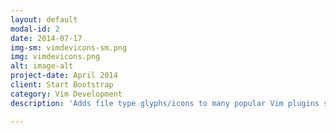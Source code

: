 ```yaml
---
layout: default
modal-id: 2
date: 2014-07-17
img-sm: vimdevicons-sm.png
img: vimdevicons.png
alt: image-alt
project-date: April 2014
client: Start Bootstrap
category: Vim Development
description: 'Adds file type glyphs/icons to many popular Vim plugins such as: NERDTree, vim-airline, unite, vim-startify and many more. See <a href="https://github.com/ryanoasis/vim-devicons">VimDevIcons GitHub Page</a>.'

---
```

